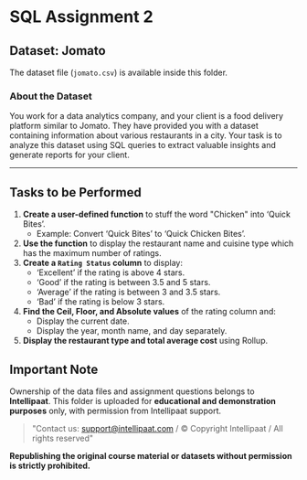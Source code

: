 # SQL Assignment 2

## Dataset: Jomato 
The dataset file (`jomato.csv`) is available inside this folder.

### About the Dataset
You work for a data analytics company, and your client is a food delivery platform similar to Jomato. They have provided you with a dataset containing information about various restaurants in a city. Your task is to analyze this dataset using SQL queries to extract valuable insights and generate reports for your client.

---

## Tasks to be Performed

1. **Create a user-defined function** to stuff the word "Chicken" into ‘Quick Bites’.  
   - Example: Convert ‘Quick Bites’ to ‘Quick Chicken Bites’.
2. **Use the function** to display the restaurant name and cuisine type which has the maximum number of ratings.
3. **Create a `Rating Status` column** to display:
   - ‘Excellent’ if the rating is above 4 stars.
   - ‘Good’ if the rating is between 3.5 and 5 stars.
   - ‘Average’ if the rating is between 3 and 3.5 stars.
   - ‘Bad’ if the rating is below 3 stars.
4. **Find the Ceil, Floor, and Absolute values** of the rating column and:
   - Display the current date.
   - Display the year, month name, and day separately.
5. **Display the restaurant type and total average cost** using Rollup.

## Important Note

Ownership of the data files and assignment questions belongs to **Intellipaat**. This folder is uploaded for **educational and demonstration purposes** only, with permission from Intellipaat support.

> "Contact us: support@intellipaat.com / © Copyright Intellipaat / All rights reserved"

**Republishing the original course material or datasets without permission is strictly prohibited.**
